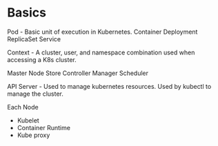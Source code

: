# Basics

Pod - Basic unit of execution in Kubernetes.
Container
Deployment
ReplicaSet
Service

Context - A cluster, user, and namespace combination used when accessing a K8s cluster.


Master Node
Store
Controller Manager
Scheduler

API Server - Used to manage kubernetes resources.  Used by kubectl to manage the cluster.


 Each Node
 * Kubelet
 * Container Runtime
 * Kube proxy

